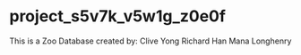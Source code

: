 # project_s5v7k_v5w1g_z0e0f
This is a Zoo Database created by:
Clive Yong
Richard Han
Mana Longhenry
